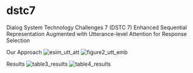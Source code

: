 # dstc7
Dialog System Technology Challenges 7 (DSTC 7)
Enhanced Sequential Representation Augmented with Utterance-level Attention for Response Selection

Our Approach
![esim_utt_att](https://user-images.githubusercontent.com/23518404/49694120-fe19cc00-fbc6-11e8-976f-768b52e9c6f5.png)
![figure2_utt_emb](https://user-images.githubusercontent.com/23518404/49694174-3e2d7e80-fbc8-11e8-866e-0e8304b8894e.png)

Results
![table3_results](https://user-images.githubusercontent.com/23518404/49694145-7d0f0480-fbc7-11e8-8a0b-ec2f5441d458.png)
![table4_results](https://user-images.githubusercontent.com/23518404/49694146-7d0f0480-fbc7-11e8-80ea-3a2d019d22ee.png)

